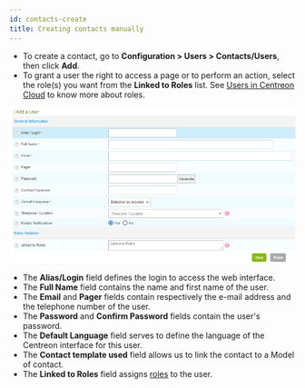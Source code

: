 ```yaml
---
id: contacts-create
title: Creating contacts manually
---
```


* To create a contact, go to **Configuration > Users > Contacts/Users**, then click **Add**.
* To grant a user the right to access a page or to perform an action, select the role(s) you want
from the **Linked to Roles** list. See [Users in Centreon Cloud](users.md) to know more about roles.

![image](../assets/users/06useradd.png)

* The **Alias/Login** field defines the login to access the web interface.
* The **Full Name** field contains the name and first name of the user.
* The **Email** and **Pager** fields contain respectively the e-mail address and the telephone number of the user.
* The **Password** and **Confirm Password** fields contain the user's password.
* The **Default Language** field serves to define the language of the Centreon interface for this user.
* The **Contact template used** field allows us to link the contact to a Model of contact.
* The **Linked to Roles** field assigns [roles](users.md#user-roles) to the user.
